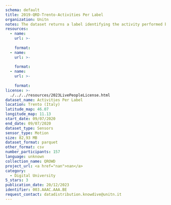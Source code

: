 ```yaml
---
schema: default
title: 2019-QRD-Trento-Activities Per Label
organization: Unitn
notes: The dataset returns a label identifying the activity performed by the user, accurately detected using low power signals from multiple sensors in the device. This is achieved using Google’s Activity Recognition API. Possible activities are; still, in_vehicle, on_bycicle, on_foot, running, tilting, walking.
resources:
  - name:  
    url: >-
       
    format:  
  - name:  
    url: >-
       
    format:  
  - name:  
    url: >-
       
    format:  
license: >-
  ./../../resources/2023LivePeopleLicense.html
dataset_name: Activities Per Label
location: Trento (Italy)
latitude_map: 46.07
longitude_map: 11.13
start_date: 09/07/2020
end_date: 09/07/2020
dataset_type: Sensors
sensor_type: Motion
size: 82,93 MB
dataset_format: parquet
other_format: csv
number_participants: 157
language: unknown
collection_name: QROWD
project_url: <a href="nan">nan</a>
category:
  - Digital University
5_stars: 3
publication_date: 20/12/2023
identifier: 003.AAAC.AAA.BE
request_contact: datadistribution.knowdive@unitn.it
---
```

